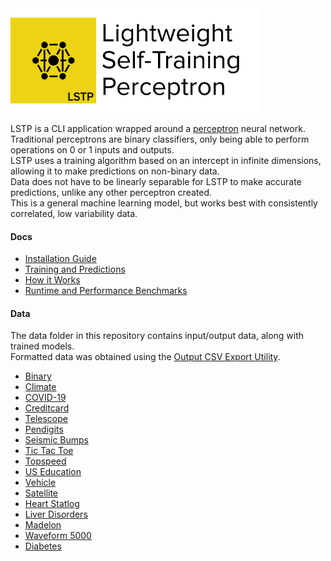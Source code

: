 <img src="https://raw.githubusercontent.com/hershyz/LSTP/master/assets/lstp_logo.png"/>

<br/>

<p>
  LSTP is a CLI application wrapped around a <a href="https://en.wikipedia.org/wiki/Perceptron">perceptron</a> neural network.<br/>
  Traditional perceptrons are binary classifiers, only being able to perform operations on 0 or 1 inputs and outputs.<br/>
  LSTP uses a training algorithm based on an intercept in infinite dimensions, allowing it to make predictions on non-binary data.<br/>
  Data does not have to be linearly separable for LSTP to make accurate predictions, unlike any other perceptron created.<br/>
  This is a general machine learning model, but works best with consistently  correlated, low variability data.<br/>
</p>

<h4>Docs</h4>
<ul>
  <li><a href="https://github.com/hershyz/LSTP/blob/master/docs/Installation%20Guide.md">Installation Guide</a></li>
  <li><a href="https://github.com/hershyz/LSTP/blob/master/docs/Training%20and%20Predictions.md">Training and Predictions</a></li>
  <li><a href="https://github.com/hershyz/LSTP/blob/master/docs/How%20it%20Works.md">How it Works</a></li>
  <li><a href="https://github.com/hershyz/LSTP/blob/master/docs/Runtime%20and%20Performance%20Benchmarks.md">Runtime and Performance Benchmarks</a></li>
</ul>

<h4>Data</h4>
<p>
  The data folder in this repository contains input/output data, along with trained models.<br/>
  Formatted data was obtained using the <a href="https://github.com/hershyz/OutputCSVExportUtility">Output CSV Export Utility</a>.<br/>
</p>
<ul>
  <li><a href="https://github.com/hershyz/LSTP/tree/master/data/binary">Binary</a></li>
  <li><a href="https://github.com/hershyz/LSTP/tree/master/data/climate">Climate</a></li>
  <li><a href="https://github.com/hershyz/LSTP/tree/master/data/covid19">COVID-19</a></li>
  <li><a href="https://github.com/hershyz/LSTP/tree/master/data/creditcard">Creditcard</a></li>
  <li><a href="https://github.com/hershyz/LSTP/tree/master/data/magictelescope">Telescope</a></li>
  <li><a href="https://github.com/hershyz/LSTP/tree/master/data/pendigits">Pendigits</a></li>
  <li><a href="https://github.com/hershyz/LSTP/tree/master/data/seismic%20bumps">Seismic Bumps</a></li>
  <li><a href="https://github.com/hershyz/LSTP/tree/master/data/tictactoe">Tic Tac Toe</a></li>
  <li><a href="https://github.com/hershyz/LSTP/tree/master/data/topspeed">Topspeed</a></li>
  <li><a href="https://github.com/hershyz/LSTP/tree/master/data/us%20education">US Education</a></li>
  <li><a href="https://github.com/hershyz/LSTP/tree/master/data/vehicle">Vehicle</a></li>
  <li><a href="https://github.com/hershyz/LSTP/tree/master/data/satellite">Satellite</a></li>
  <li><a href="https://github.com/hershyz/LSTP/tree/master/data/heart%20statlog">Heart Statlog</a></li>
  <li><a href="https://github.com/hershyz/LSTP/tree/master/data/liver%20disorders">Liver Disorders</a></li>
  <li><a href="https://github.com/hershyz/LSTP/tree/master/data/madelon">Madelon</a></li>
  <li><a href="https://github.com/hershyz/LSTP/tree/master/data/waveform%205000">Waveform 5000</a></li>
  <li><a href="https://github.com/hershyz/LSTP/tree/master/data/diabetes">Diabetes</a></li>
</ul>
